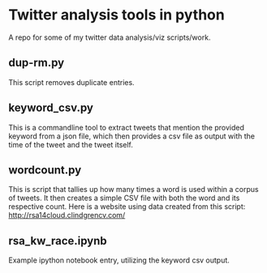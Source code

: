 # Twitter analysis tools in python

A repo for some of my twitter data analysis/viz scripts/work.

## dup-rm.py

This script removes duplicate entries.

## keyword_csv.py

This is a commandline tool to extract tweets that mention the provided keyword from a json file, which then provides a csv file as output with the time of the tweet and the tweet itself.

## wordcount.py

This is script that tallies up how many times a word is used within a corpus of tweets. It then creates a simple CSV file with both the word and its respective count. Here is a website using data created from this script: http://rsa14cloud.clindgrencv.com/

## rsa_kw_race.ipynb

Example ipython notebook entry, utilizing the keyword csv output.